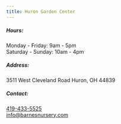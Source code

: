 ```yaml
---
title: Huron Garden Center
---
```

##### Hours:

Monday - Friday: 9am - 5pm\
Saturday - Sunday: 10am - 4pm ﻿

##### Address:

3511 West Cleveland Road Huron, OH 44839

##### Contact:

[419-433-5525](tel:419-433-5525)\
[info@barnesnursery.com](mailto:info@barnesnursery.com)